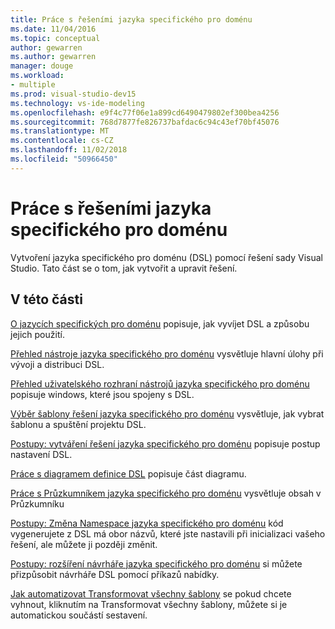 ```yaml
---
title: Práce s řešeními jazyka specifického pro doménu
ms.date: 11/04/2016
ms.topic: conceptual
author: gewarren
ms.author: gewarren
manager: douge
ms.workload:
- multiple
ms.prod: visual-studio-dev15
ms.technology: vs-ide-modeling
ms.openlocfilehash: e9f4c77f06e1a899cd6490479802ef300bea4256
ms.sourcegitcommit: 768d7877fe826737bafdac6c94c43ef70bf45076
ms.translationtype: MT
ms.contentlocale: cs-CZ
ms.lasthandoff: 11/02/2018
ms.locfileid: "50966450"
---
```

# <a name="working-with-domain-specific-language-solutions"></a>Práce s řešeními jazyka specifického pro doménu
Vytvoření jazyka specifického pro doménu (DSL) pomocí řešení sady Visual Studio. Tato část se o tom, jak vytvořit a upravit řešení.

## <a name="in-this-section"></a>V této části
 [O jazycích specifických pro doménu](../modeling/about-domain-specific-languages.md) popisuje, jak vyvíjet DSL a způsobu jejich použití.

 [Přehled nástroje jazyka specifického pro doménu](../modeling/overview-of-domain-specific-language-tools.md) vysvětluje hlavní úlohy při vývoji a distribuci DSL.

 [Přehled uživatelského rozhraní nástrojů jazyka specifického pro doménu](../modeling/overview-of-the-domain-specific-language-tools-user-interface.md) popisuje windows, které jsou spojeny s DSL.

 [Výběr šablony řešení jazyka specifického pro doménu](../modeling/choosing-a-domain-specific-language-solution-template.md) vysvětluje, jak vybrat šablonu a spuštění projektu DSL.

 [Postupy: vytváření řešení jazyka specifického pro doménu](../modeling/how-to-create-a-domain-specific-language-solution.md) popisuje postup nastavení DSL.

 [Práce s diagramem definice DSL](../modeling/working-with-the-dsl-definition-diagram.md) popisuje část diagramu.

 [Práce s Průzkumníkem jazyka specifického pro doménu](../modeling/working-with-the-domain-specific-language-explorer.md) vysvětluje obsah v Průzkumníku

 [Postupy: Změna Namespace jazyka specifického pro doménu](../modeling/how-to-change-the-namespace-of-a-domain-specific-language.md) kód vygenerujete z DSL má obor názvů, které jste nastavili při inicializaci vašeho řešení, ale můžete ji později změnit.

 [Postupy: rozšíření návrháře jazyka specifického pro doménu](../modeling/how-to-extend-the-domain-specific-language-designer.md) si můžete přizpůsobit návrháře DSL pomocí příkazů nabídky.

 [Jak automatizovat Transformovat všechny šablony](/previous-versions/visualstudio/visual-studio-2012/ff521399\(v\=vs.110\)) se pokud chcete vyhnout, kliknutím na Transformovat všechny šablony, můžete si je automatickou součástí sestavení.